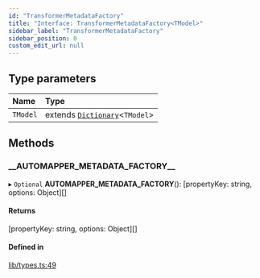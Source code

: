 ```yaml
---
id: "TransformerMetadataFactory"
title: "Interface: TransformerMetadataFactory<TModel>"
sidebar_label: "TransformerMetadataFactory"
sidebar_position: 0
custom_edit_url: null
---
```


## Type parameters

| Name | Type |
| :------ | :------ |
| `TModel` | extends [`Dictionary`](../modules.md#dictionary)<`TModel`\> |

## Methods

### \_\_AUTOMAPPER\_METADATA\_FACTORY\_\_

▸ `Optional` **__AUTOMAPPER_METADATA_FACTORY__**(): [propertyKey: string, options: Object][]

#### Returns

[propertyKey: string, options: Object][]

#### Defined in

[lib/types.ts:49](https://github.com/nartc/mapper/blob/26cdf55/packages/core/src/lib/types.ts#L49)
